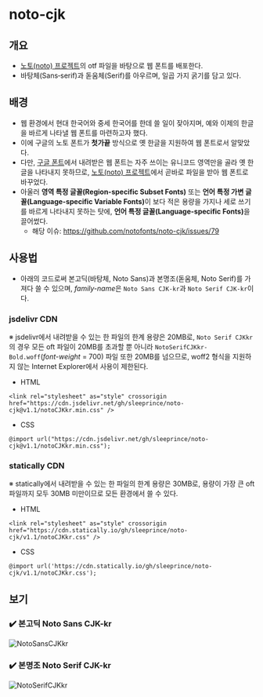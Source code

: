 # noto-cjk

## 개요
- [노토(noto) 프로젝트](https://github.com/notofonts/noto-cjk)의 otf 파일을 바탕으로 웹 폰트를 배포한다.
- 바탕체(Sans‐serif)과 돋움체(Serif)를 아우르며, 일곱 가지 굵기를 담고 있다.

## 배경
- 웹 환경에서 현대 한국어와 중세 한국어를 한데 쓸 일이 잦아지며, 예와 이제의 한글을 바르게 나타낼 웹 폰트를 마련하고자 했다.
- 이에 구글의 노토 폰트가 **첫가끝** 방식으로 옛 한글을 지원하여 웹 폰트로서 알맞았다.
- 다만, [구글 폰트](https://fonts.google.com/)에서 내려받은 웹 폰트는 자주 쓰이는 유니코드 영역만을 골라 옛 한글을 나타내지 못하므로, [노토(noto) 프로젝트](https://github.com/notofonts/noto-cjk)에서 곧바로 파일을 받아 웹 폰트로 바꾸었다.
- 아울러 <b>영역 특정 글꼴(Region-specific Subset Fonts)</b> 또는 <b>언어 특정 가변 글꼴(Language-specific Variable Fonts)</b>이 보다 적은 용량을 가지나 세로 쓰기를 바르게 나타내지 못하는 탓에, <b>언어 특정 글꼴(Language-specific Fonts)</b>을 끌어썼다.
    - 해당 이슈: https://github.com/notofonts/noto-cjk/issues/79

## 사용법
- 아래의 코드로써 본고딕(바탕체, Noto Sans)과 본명조(돋움체, Noto Serif)를 가져다 쓸 수 있으며, *family-name*은 `Noto Sans CJK-kr`과 `Noto Serif CJK-kr`이다.
### jsdelivr CDN
※ jsdelivr에서 내려받을 수 있는 한 파일의 한계 용량은 20MB로, `Noto Serif CJKkr`의 경우 모든 oft 파일이 20MB를 초과할 뿐 아니라 `NotoSerifCJKkr-Bold.woff`(*font-weight* = 700) 파일 또한 20MB를 넘으므로, woff2 형식을 지원하지 않는 Internet Explorer에서 사용이 제한된다.
- HTML
```
<link rel="stylesheet" as="style" crossorigin href="https://cdn.jsdelivr.net/gh/sleeprince/noto-cjk@v1.1/notoCJKkr.min.css" />
```
- CSS
```
@import url("https://cdn.jsdelivr.net/gh/sleeprince/noto-cjk@v1.1/notoCJKkr.min.css");
```

### statically CDN
※ statically에서 내려받을 수 있는 한 파일의 한계 용량은 30MB로, 용량이 가장 큰 oft 파일까지 모두 30MB 미만이므로 모든 환경에서 쓸 수 있다.
- HTML
```
<link rel="stylesheet" as="style" crossorigin href="https://cdn.statically.io/gh/sleeprince/noto-cjk/v1.1/notoCJKkr.css" />
```
- CSS
```
@import url('https://cdn.statically.io/gh/sleeprince/noto-cjk/v1.1/notoCJKkr.css');
```
## 보기
### ✔️ 본고딕 Noto Sans CJK-kr
![NotoSansCJKkr](https://github.com/user-attachments/assets/fb79c35a-0e80-4197-8317-dad43ad98d2b)
### ✔️ 본명조 Noto Serif CJK-kr
![NotoSerifCJKkr](https://github.com/user-attachments/assets/d8084d78-2252-4d9a-991f-877ff7cd778a)

